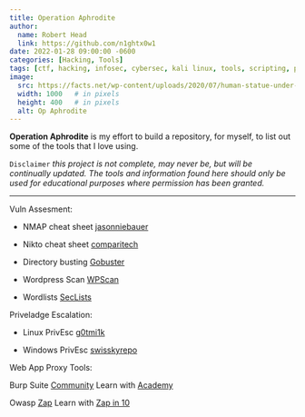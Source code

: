 ```yaml
---
title: Operation Aphrodite
author:
  name: Robert Head
  link: https://github.com/n1ghtx0w1
date: 2022-01-28 09:00:00 -0600
categories: [Hacking, Tools]
tags: [ctf, hacking, infosec, cybersec, kali linux, tools, scripting, priv esc, recon]
image:
  src: https://facts.net/wp-content/uploads/2020/07/human-statue-under-clear-sky-1251720-730x486.jpg
  width: 1000   # in pixels
  height: 400   # in pixels
  alt: Op Aphrodite
---
```


**Operation Aphrodite** is my effort to build a repository, for myself, to list out some of the tools that I love using.    

`Disclaimer` *this project is not complete, may never be, but will be continually updated.  The tools and information found here should only be used for educational purposes where permission has been granted.*

---

Vuln Assesment:
- NMAP cheat sheet [jasonniebauer](https://github.com/jasonniebauer/Nmap-Cheatsheet)

- Nikto cheat sheet [comparitech](https://cdn.comparitech.com/wp-content/uploads/2019/07/NIkto-Cheat-Sheet.pdf)

- Directory busting [Gobuster](https://github.com/OJ/gobuster)

- Wordpress Scan [WPScan](https://github.com/wpscanteam/wpscan/wiki/WPScan-User-Documentation)

- Wordlists [SecLists](https://github.com/danielmiessler/SecLists)

Priveladge Escalation:

- Linux PrivEsc [g0tmi1k](https://blog.g0tmi1k.com/2011/08/basic-linux-privilege-escalation/)

- Windows PrivEsc [swisskyrepo](https://github.com/swisskyrepo/PayloadsAllTheThings/blob/master/Methodology%20and%20Resources/Windows%20-%20Privilege%20Escalation.md)

Web App Proxy Tools:

Burp Suite [Community](https://portswigger.net/burp/releases/professional-community-2021-12-1?requestededition=community) Learn with [Academy](https://portswigger.net/web-security)

Owasp [Zap](https://owasp.org/www-project-zap/) Learn with [Zap in 10](https://www.zaproxy.org/zap-in-ten/)

